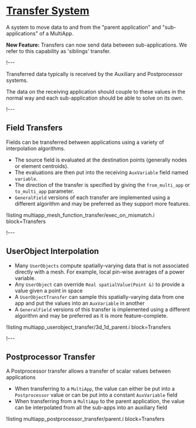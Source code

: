 # [Transfer System](syntax/Transfers/index.md)

A system to move data to and from the "parent application" and "sub-applications" of a MultiApp.

**New Feature:** Transfers can now send data between sub-applications. We refer to this capability as 'siblings' transfer.

!---

Transferred data typically is received by the Auxiliary and Postprocessor systems.

The data on the receiving application should couple to these values in the normal way and
each sub-application should be able to solve on its own.

!---

## Field Transfers

Fields can be transferred between applications using a variety of interpolation algorithms.
- The source field is evaluated at the destination points (generally nodes or element centroids).
- The evaluations are then put into the receiving `AuxVariable` field named `variable`.
- The direction of the transfer is specified by giving the `from_multi_app` or `to_multi_app` parameter.
- `GeneralField` versions of each transfer are implemented using a different algorithm and may be preferred as they support more features.

!listing multiapp_mesh_function_transfer/exec_on_mismatch.i block=Transfers

!---

## UserObject Interpolation

- Many `UserObjects` compute spatially-varying data that is not associated directly with a mesh. For example, local pin-wise averages of a power variable.
- Any `UserObject` can override `Real spatialValue(Point &)` to provide a value given a point in space
- A `UserObjectTransfer` can sample this spatially-varying data from one app and put the values into an `AuxVariable` in another
- A `GeneralField` versions of this transfer is implemented using a different algorithm and may be preferred as it is more feature-complete.

!listing multiapp_userobject_transfer/3d_1d_parent.i block=Transfers

!---

## Postprocessor Transfer

A Postprocessor transfer allows a transfer of scalar values between applications

- When transferring to a `MultiApp`, the value can either be put into a `Postprocessor` value or can be put into a constant `AuxVariable` field
- When transferring from a `MultiApp` to the parent application, the value can be interpolated from all the sub-apps into an auxiliary field

!listing multiapp_postprocessor_transfer/parent.i block=Transfers

